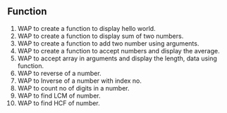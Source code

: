 ## Function

1. WAP to create a function to display hello world.
2. WAP to create a function to display sum of two numbers.
3. WAP to create a function to add two number using arguments.
4. WAP to create a function to accept numbers and display the average.
5. WAP to accept array in arguments and display the length, data using function.
6. WAP to reverse of a number.
7. WAP to Inverse of a number with index no.
8. WAP to count no of digits in a number.
9. WAP to find LCM of number.
10. WAP to find HCF of number.